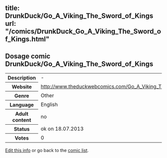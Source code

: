 title: DrunkDuck/Go_A_Viking_The_Sword_of_Kings
url: "/comics/DrunkDuck_Go_A_Viking_The_Sword_of_Kings.html"
---
Dosage comic DrunkDuck/Go_A_Viking_The_Sword_of_Kings
-----------------------------------------

<p id="msg"></p>
<script type="text/javascript">
if (window.location.search === '?edit_info_mail=sent_ok') {
  var elem = document.getElementById("msg");
  elem.innerHTML = 'Edited information sucessfully sent for review, which is usually done daily. Thanks!';
  elem.className = 'ok';
}
</script>
<table class="comicinfo">
<tr>
<th>Description</th><td>-</td>
</tr>
<tr>
<th>Website</th><td><a href="http://www.theduckwebcomics.com/Go_A_Viking_The_Sword_of_Kings/">http://www.theduckwebcomics.com/Go_A_Viking_The_Sword_of_Kings/</a></td>
</tr>
<tr>
<th>Genre</th><td>Other</td>
</tr>
<tr>
<th>Language</th><td>English</td>
</tr>
<tr>
<th>Adult content</th><td>no</td>
</tr>
<tr>
<th>Status</th><td>ok on 18.07.2013</td>
</tr>
<tr>
<th>Votes</th><td>0</td>
</tr>
</table>

[Edit this info](DrunkDuck_Go_A_Viking_The_Sword_of_Kings_edit.html) or go back to the [comic list](../comic-index.html).
